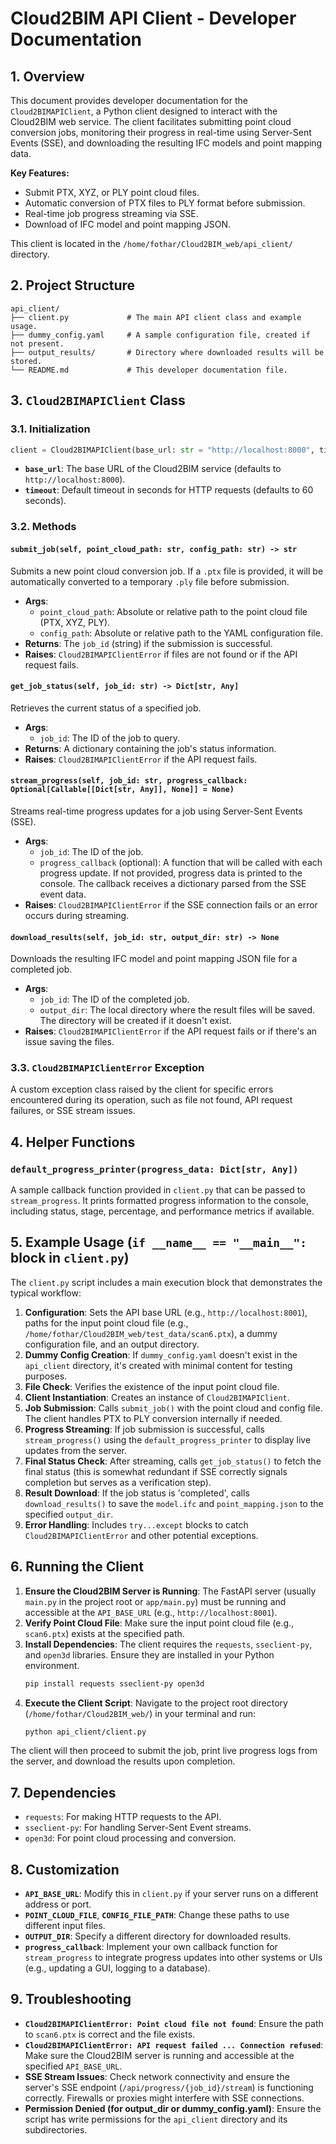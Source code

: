 # Cloud2BIM API Client - Developer Documentation

## 1. Overview

This document provides developer documentation for the `Cloud2BIMAPIClient`, a Python client designed to interact with the Cloud2BIM web service. The client facilitates submitting point cloud conversion jobs, monitoring their progress in real-time using Server-Sent Events (SSE), and downloading the resulting IFC models and point mapping data.

**Key Features:**
- Submit PTX, XYZ, or PLY point cloud files.
- Automatic conversion of PTX files to PLY format before submission.
- Real-time job progress streaming via SSE.
- Download of IFC model and point mapping JSON.

This client is located in the `/home/fothar/Cloud2BIM_web/api_client/` directory.

## 2. Project Structure

```
api_client/
├── client.py             # The main API client class and example usage.
├── dummy_config.yaml     # A sample configuration file, created if not present.
├── output_results/       # Directory where downloaded results will be stored.
└── README.md             # This developer documentation file.
```

## 3. `Cloud2BIMAPIClient` Class

### 3.1. Initialization

```python
client = Cloud2BIMAPIClient(base_url: str = "http://localhost:8000", timeout: int = 60)
```

- **`base_url`**: The base URL of the Cloud2BIM service (defaults to `http://localhost:8000`).
- **`timeout`**: Default timeout in seconds for HTTP requests (defaults to 60 seconds).

### 3.2. Methods

#### `submit_job(self, point_cloud_path: str, config_path: str) -> str`

Submits a new point cloud conversion job. If a `.ptx` file is provided, it will be automatically converted to a temporary `.ply` file before submission.

- **Args**:
    - `point_cloud_path`: Absolute or relative path to the point cloud file (PTX, XYZ, PLY).
    - `config_path`: Absolute or relative path to the YAML configuration file.
- **Returns**: The `job_id` (string) if the submission is successful.
- **Raises**: `Cloud2BIMAPIClientError` if files are not found or if the API request fails.

#### `get_job_status(self, job_id: str) -> Dict[str, Any]`

Retrieves the current status of a specified job.

- **Args**:
    - `job_id`: The ID of the job to query.
- **Returns**: A dictionary containing the job's status information.
- **Raises**: `Cloud2BIMAPIClientError` if the API request fails.

#### `stream_progress(self, job_id: str, progress_callback: Optional[Callable[[Dict[str, Any]], None]] = None)`

Streams real-time progress updates for a job using Server-Sent Events (SSE).

- **Args**:
    - `job_id`: The ID of the job.
    - `progress_callback` (optional): A function that will be called with each progress update. If not provided, progress data is printed to the console. The callback receives a dictionary parsed from the SSE event data.
- **Raises**: `Cloud2BIMAPIClientError` if the SSE connection fails or an error occurs during streaming.

#### `download_results(self, job_id: str, output_dir: str) -> None`

Downloads the resulting IFC model and point mapping JSON file for a completed job.

- **Args**:
    - `job_id`: The ID of the completed job.
    - `output_dir`: The local directory where the result files will be saved. The directory will be created if it doesn't exist.
- **Raises**: `Cloud2BIMAPIClientError` if the API request fails or if there's an issue saving the files.

### 3.3. `Cloud2BIMAPIClientError` Exception

A custom exception class raised by the client for specific errors encountered during its operation, such as file not found, API request failures, or SSE stream issues.

## 4. Helper Functions

### `default_progress_printer(progress_data: Dict[str, Any])`

A sample callback function provided in `client.py` that can be passed to `stream_progress`. It prints formatted progress information to the console, including status, stage, percentage, and performance metrics if available.

## 5. Example Usage (`if __name__ == "__main__":` block in `client.py`)

The `client.py` script includes a main execution block that demonstrates the typical workflow:

1.  **Configuration**: Sets the API base URL (e.g., `http://localhost:8001`), paths for the input point cloud file (e.g., `/home/fothar/Cloud2BIM_web/test_data/scan6.ptx`), a dummy configuration file, and an output directory.
2.  **Dummy Config Creation**: If `dummy_config.yaml` doesn't exist in the `api_client` directory, it's created with minimal content for testing purposes.
3.  **File Check**: Verifies the existence of the input point cloud file.
4.  **Client Instantiation**: Creates an instance of `Cloud2BIMAPIClient`.
5.  **Job Submission**: Calls `submit_job()` with the point cloud and config file. The client handles PTX to PLY conversion internally if needed.
6.  **Progress Streaming**: If job submission is successful, calls `stream_progress()` using the `default_progress_printer` to display live updates from the server.
7.  **Final Status Check**: After streaming, calls `get_job_status()` to fetch the final status (this is somewhat redundant if SSE correctly signals completion but serves as a verification step).
8.  **Result Download**: If the job status is 'completed', calls `download_results()` to save the `model.ifc` and `point_mapping.json` to the specified `output_dir`.
9.  **Error Handling**: Includes `try...except` blocks to catch `Cloud2BIMAPIClientError` and other potential exceptions.

## 6. Running the Client

1.  **Ensure the Cloud2BIM Server is Running**: The FastAPI server (usually `main.py` in the project root or `app/main.py`) must be running and accessible at the `API_BASE_URL` (e.g., `http://localhost:8001`).
2.  **Verify Point Cloud File**: Make sure the input point cloud file (e.g., `scan6.ptx`) exists at the specified path.
3.  **Install Dependencies**: The client requires the `requests`, `sseclient-py`, and `open3d` libraries. Ensure they are installed in your Python environment.
    ```bash
    pip install requests sseclient-py open3d
    ```
4.  **Execute the Client Script**:
    Navigate to the project root directory (`/home/fothar/Cloud2BIM_web/`) in your terminal and run:
    ```bash
    python api_client/client.py
    ```

The client will then proceed to submit the job, print live progress logs from the server, and download the results upon completion.

## 7. Dependencies

-   `requests`: For making HTTP requests to the API.
-   `sseclient-py`: For handling Server-Sent Event streams.
-   `open3d`: For point cloud processing and conversion.

## 8. Customization

-   **`API_BASE_URL`**: Modify this in `client.py` if your server runs on a different address or port.
-   **`POINT_CLOUD_FILE`**, **`CONFIG_FILE_PATH`**: Change these paths to use different input files.
-   **`OUTPUT_DIR`**: Specify a different directory for downloaded results.
-   **`progress_callback`**: Implement your own callback function for `stream_progress` to integrate progress updates into other systems or UIs (e.g., updating a GUI, logging to a database).

## 9. Troubleshooting

-   **`Cloud2BIMAPIClientError: Point cloud file not found`**: Ensure the path to `scan6.ptx` is correct and the file exists.
-   **`Cloud2BIMAPIClientError: API request failed ... Connection refused`**: Make sure the Cloud2BIM server is running and accessible at the specified `API_BASE_URL`.
-   **SSE Stream Issues**: Check network connectivity and ensure the server's SSE endpoint (`/api/progress/{job_id}/stream`) is functioning correctly. Firewalls or proxies might interfere with SSE connections.
-   **Permission Denied (for output_dir or dummy_config.yaml)**: Ensure the script has write permissions for the `api_client` directory and its subdirectories.
